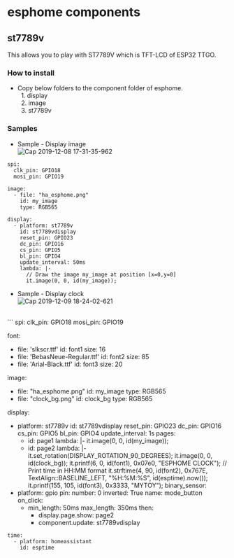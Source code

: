 # esphome components
## st7789v
  This allows you to play with ST7789V which is TFT-LCD  of ESP32 TTGO.
  
### How to install
  * Copy below folders to the component folder of esphome.<br>
   &nbsp;&nbsp;1. display<br>
   &nbsp;&nbsp;2. image<br>
   &nbsp;&nbsp;3. st7789v<br>

### Samples  
  * Sample - Display image<br>
  ![Cap 2019-12-08 17-31-35-962](https://user-images.githubusercontent.com/11463289/70423788-88825d80-1ab1-11ea-80b6-fb0a820e10e9.jpg)<br>

```
spi:
  clk_pin: GPIO18
  mosi_pin: GPIO19

image:
  - file: "ha_esphome.png"
    id: my_image
    type: RGB565

display:
  - platform: st7789v
    id: st7789vdisplay
    reset_pin: GPIO23
    dc_pin: GPIO16
    cs_pin: GPIO5
    bl_pin: GPIO4
    update_interval: 50ms
    lambda: |-
      // Draw the image my_image at position [x=0,y=0]
      it.image(0, 0, id(my_image));
```

  * Sample - Display clock<br>
  ![Cap 2019-12-09 18-24-02-621](https://user-images.githubusercontent.com/11463289/70423607-288bb700-1ab1-11ea-9f83-49684a9fd941.jpg)
<br>
```
spi:
  clk_pin: GPIO18
  mosi_pin: GPIO19
  
font:
  - file: 'slkscr.ttf'
    id: font1
    size: 16
  - file: 'BebasNeue-Regular.ttf'
    id: font2
    size: 85
  - file: 'Arial-Black.ttf'
    id: font3
    size: 20
    
image:
  - file: "ha_esphome.png"
    id: my_image
    type: RGB565
  - file: "clock_bg.png"
    id: clock_bg
    type: RGB565
  
display:
  - platform: st7789v
    id: st7789vdisplay
    reset_pin: GPIO23
    dc_pin: GPIO16
    cs_pin: GPIO5
    bl_pin: GPIO4
    update_interval: 1s
    pages:
      - id: page1
        lambda: |-
          it.image(0, 0, id(my_image));
      - id: page2
        lambda: |-
          it.set_rotation(DISPLAY_ROTATION_90_DEGREES);
          it.image(0, 0, id(clock_bg));
          it.printf(6, 0, id(font1), 0x07e0, "ESPHOME CLOCK");
          // Print time in HH:MM format
          it.strftime(4, 90, id(font2), 0x767E, TextAlign::BASELINE_LEFT, "%H:%M:%S", id(esptime).now());
          it.printf(155, 105, id(font3), 0x3333, "MYTOY");
binary_sensor:
  - platform: gpio
    pin: 
      number: 0
      inverted: True
    name: mode_button
    on_click:
    - min_length: 50ms
      max_length: 350ms
      then:
        - display.page.show: page2
        - component.update: st7789vdisplay
```
time:
  - platform: homeassistant
    id: esptime
```
